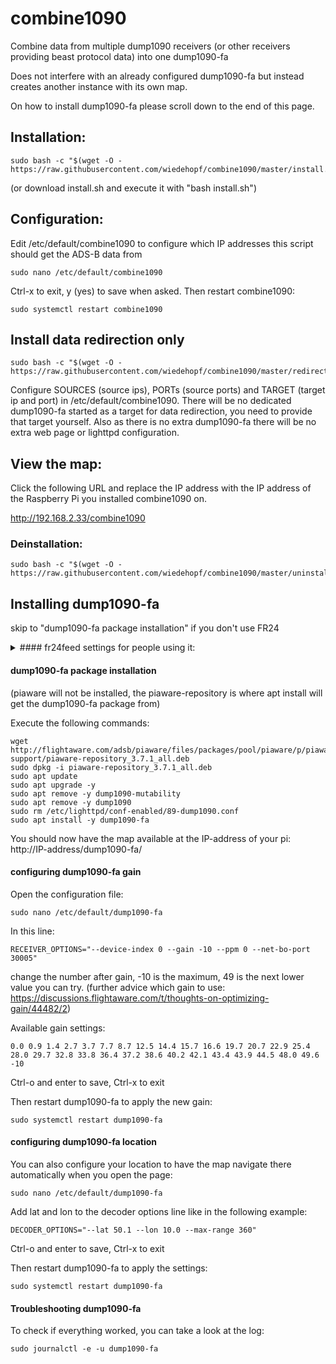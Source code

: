 # combine1090
Combine data from multiple dump1090 receivers (or other receivers providing beast protocol data) into one dump1090-fa

Does not interfere with an already configured dump1090-fa but instead creates another instance with its own map.

On how to install dump1090-fa please scroll down to the end of this page.

## Installation:
```
sudo bash -c "$(wget -O - https://raw.githubusercontent.com/wiedehopf/combine1090/master/install.sh)"
```
(or download install.sh and execute it with "bash install.sh")

## Configuration:

Edit /etc/default/combine1090 to configure which IP addresses this script should get the ADS-B data from
```
sudo nano /etc/default/combine1090
```
Ctrl-x to exit, y (yes) to save when asked.
Then restart combine1090:
```
sudo systemctl restart combine1090
```

## Install data redirection only
```
sudo bash -c "$(wget -O - https://raw.githubusercontent.com/wiedehopf/combine1090/master/redirect_only.sh)"
```
Configure SOURCES (source ips), PORTs (source ports) and TARGET (target ip and port) in /etc/default/combine1090.
There will be no dedicated dump1090-fa started as a target for data redirection, you need to provide that target yourself.
Also as there is no extra dump1090-fa there will be no extra web page or lighttpd configuration.

## View the map:

Click the following URL and replace the IP address with the IP address of the Raspberry Pi you installed combine1090 on.

http://192.168.2.33/combine1090


### Deinstallation:
```
sudo bash -c "$(wget -O - https://raw.githubusercontent.com/wiedehopf/combine1090/master/uninstall.sh)"
```



## Installing dump1090-fa

skip to "dump1090-fa package installation" if you don't use FR24


<details><summary>#### fr24feed settings for people using it:</summary>
<p>
Open the fr24feed settings:
```
sudo nano /etc/fr24feed.ini
```

Change the first 5 lines except for the fr24key to the values shown below:
```
receiver="beast-tcp"
fr24key="xxxxxxxxxxxxxxxx"
host="127.0.0.1:30005"
bs="no"
raw="no"
```

Ctrl-o and enter to save, Ctrl-x to exit

To activate the settings, restart fr24feed:
```
sudo systemctl restart fr24feed
```
</p>
</details>

#### dump1090-fa package installation

(piaware will not be installed, the piaware-repository is where apt install will get the dump1090-fa package from)

Execute the following commands:

```
wget http://flightaware.com/adsb/piaware/files/packages/pool/piaware/p/piaware-support/piaware-repository_3.7.1_all.deb
sudo dpkg -i piaware-repository_3.7.1_all.deb
sudo apt update
sudo apt upgrade -y
sudo apt remove -y dump1090-mutability
sudo apt remove -y dump1090
sudo rm /etc/lighttpd/conf-enabled/89-dump1090.conf
sudo apt install -y dump1090-fa
```

You should now have the map available at the IP-address of your pi:
http://IP-address/dump1090-fa/

#### configuring dump1090-fa gain

Open the configuration file:
```
sudo nano /etc/default/dump1090-fa
```

In this line:

`RECEIVER_OPTIONS="--device-index 0 --gain -10 --ppm 0 --net-bo-port 30005"`

change the number after gain, -10 is the maximum, 49 is the next lower value you can try.
(further advice which gain to use: https://discussions.flightaware.com/t/thoughts-on-optimizing-gain/44482/2)

Available gain settings:
```
0.0 0.9 1.4 2.7 3.7 7.7 8.7 12.5 14.4 15.7 16.6 19.7 20.7 22.9 25.4
28.0 29.7 32.8 33.8 36.4 37.2 38.6 40.2 42.1 43.4 43.9 44.5 48.0 49.6 -10
```

Ctrl-o and enter to save, Ctrl-x to exit

Then restart dump1090-fa to apply the new gain:
```
sudo systemctl restart dump1090-fa
```


#### configuring dump1090-fa location

You can also configure your location to have the map navigate there automatically when you open the page:

```
sudo nano /etc/default/dump1090-fa
```

Add lat and lon to the decoder options line like in the following example:
```
DECODER_OPTIONS="--lat 50.1 --lon 10.0 --max-range 360"
```

Ctrl-o and enter to save, Ctrl-x to exit

Then restart dump1090-fa to apply the settings:
```
sudo systemctl restart dump1090-fa
```

#### Troubleshooting dump1090-fa
To check if everything worked, you can take a look at the log:
```
sudo journalctl -e -u dump1090-fa
```
